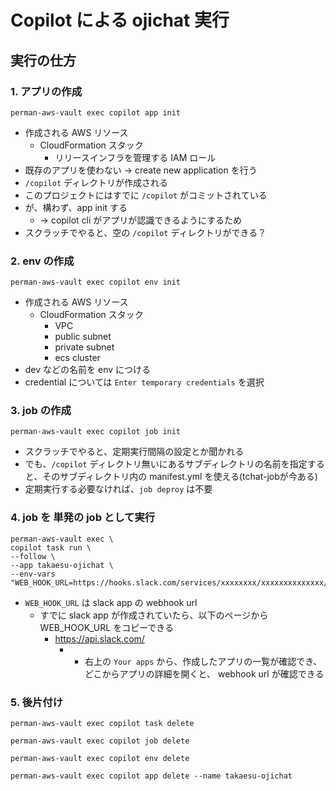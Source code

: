 # Copilot による ojichat 実行

## 実行の仕方
### 1. アプリの作成

```
perman-aws-vault exec copilot app init
```
- 作成される AWS リソース
  - CloudFormation スタック
    - リリースインフラを管理する IAM ロール
- 既存のアプリを使わない → create new application を行う
- `/copilot` ディレクトリが作成される
- このプロジェクトにはすでに `/copilot` がコミットされている
- が、構わず、app init する
  - → copilot cli がアプリが認識できるようにするため
- スクラッチでやると、空の `/copilot` ディレクトリができる？

### 2. env の作成
```
perman-aws-vault exec copilot env init
```
- 作成される AWS リソース
  - CloudFormation スタック
    - VPC
    - public subnet
    - private subnet
    - ecs cluster
- dev などの名前を env につける
- credential については `Enter temporary credentials` を選択

### 3. job の作成
```
perman-aws-vault exec copilot job init
```
- スクラッチでやると、定期実行間隔の設定とか聞かれる
- でも、`/copilot` ディレクトリ無いにあるサブディレクトリの名前を指定すると、そのサブディレクトリ内の manifest.yml を使える(tchat-jobが今ある)
- 定期実行する必要なければ、`job deproy` は不要

### 4. job を 単発の job として実行
```
perman-aws-vault exec \
copilot task run \
--follow \
--app takaesu-ojichat \
--env-vars "WEB_HOOK_URL=https://hooks.slack.com/services/xxxxxxxx/xxxxxxxxxxxxxx/xxxxxxxxxxxxxxxxxxxxxxxxxxxx"
```
- `WEB_HOOK_URL` は slack app の webhook url
  - すでに slack app が作成されていたら、以下のページから WEB_HOOK_URL をコピーできる
    - https://api.slack.com/
      - - 右上の `Your apps` から、作成したアプリの一覧が確認でき、どこからアプリの詳細を開くと、 webhook url が確認できる


### 5. 後片付け
```
perman-aws-vault exec copilot task delete
```
```
perman-aws-vault exec copilot job delete
```
```
perman-aws-vault exec copilot env delete
```
```
perman-aws-vault exec copilot app delete --name takaesu-ojichat
```